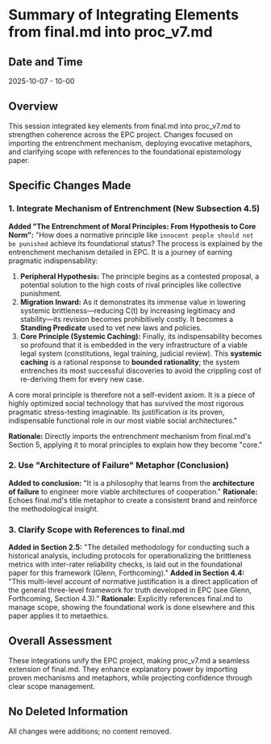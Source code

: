 # Summary of Integrating Elements from final.md into proc_v7.md

## Date and Time
2025-10-07 - 10-00

## Overview
This session integrated key elements from final.md into proc_v7.md to strengthen coherence across the EPC project. Changes focused on importing the entrenchment mechanism, deploying evocative metaphors, and clarifying scope with references to the foundational epistemology paper.

## Specific Changes Made

### 1. Integrate Mechanism of Entrenchment (New Subsection 4.5)
**Added "The Entrenchment of Moral Principles: From Hypothesis to Core Norm":**
"How does a normative principle like `innocent people should not be punished` achieve its foundational status? The process is explained by the entrenchment mechanism detailed in EPC. It is a journey of earning pragmatic indispensability:

1. **Peripheral Hypothesis:** The principle begins as a contested proposal, a potential solution to the high costs of rival principles like collective punishment.
2. **Migration Inward:** As it demonstrates its immense value in lowering systemic brittleness—reducing C(t) by increasing legitimacy and stability—its revision becomes prohibitively costly. It becomes a **Standing Predicate** used to vet new laws and policies.
3. **Core Principle (Systemic Caching):** Finally, its indispensability becomes so profound that it is embedded in the very infrastructure of a viable legal system (constitutions, legal training, judicial review). This **systemic caching** is a rational response to **bounded rationality**; the system entrenches its most successful discoveries to avoid the crippling cost of re-deriving them for every new case.

A core moral principle is therefore not a self-evident axiom. It is a piece of highly optimized social technology that has survived the most rigorous pragmatic stress-testing imaginable. Its justification *is* its proven, indispensable functional role in our most viable social architectures."

**Rationale:** Directly imports the entrenchment mechanism from final.md's Section 5, applying it to moral principles to explain how they become "core."

### 2. Use "Architecture of Failure" Metaphor (Conclusion)
**Added to conclusion:** "It is a philosophy that learns from the **architecture of failure** to engineer more viable architectures of cooperation."
**Rationale:** Echoes final.md's title metaphor to create a consistent brand and reinforce the methodological insight.

### 3. Clarify Scope with References to final.md
**Added in Section 2.5:** "The detailed methodology for conducting such a historical analysis, including protocols for operationalizing the brittleness metrics with inter-rater reliability checks, is laid out in the foundational paper for this framework (Glenn, Forthcoming)."
**Added in Section 4.4:** "This multi-level account of normative justification is a direct application of the general three-level framework for truth developed in EPC (see Glenn, Forthcoming, Section 4.3)."
**Rationale:** Explicitly references final.md to manage scope, showing the foundational work is done elsewhere and this paper applies it to metaethics.

## Overall Assessment
These integrations unify the EPC project, making proc_v7.md a seamless extension of final.md. They enhance explanatory power by importing proven mechanisms and metaphors, while projecting confidence through clear scope management.

## No Deleted Information
All changes were additions; no content removed.